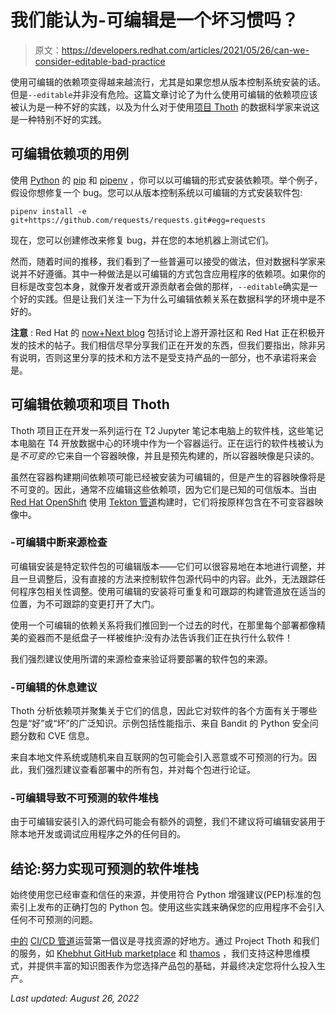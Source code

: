 # 我们能认为-可编辑是一个坏习惯吗？

> 原文：<https://developers.redhat.com/articles/2021/05/26/can-we-consider-editable-bad-practice>

使用可编辑的依赖项变得越来越流行，尤其是如果您想从版本控制系统安装的话。但是`--editable`并非没有危险。这篇文章讨论了为什么使用可编辑的依赖项应该被认为是一种不好的实践，以及为什么对于使用[项目 Thoth](https://thoth-station.ninja/) 的数据科学家来说这是一种特别不好的实践。

## 可编辑依赖项的用例

使用 [Python](/search?t=python) 的 [pip](https://pip.pypa.io/en/stable/reference/pip_install/#editable-installs) 和 [pipenv](https://pipenv.pypa.io/en/latest/install/#installing-packages-for-your-project) ，你可以以可编辑的形式安装依赖项。举个例子，假设你想修复一个 bug。您可以从版本控制系统以可编辑的方式安装软件包:

```
pipenv install -e git+https://github.com/requests/requests.git#egg=requests
```

现在，您可以创建修改来修复 bug，并在您的本地机器上测试它们。

然而，随着时间的推移，我们看到了一些普遍可以接受的做法，但对数据科学家来说并不好遵循。其中一种做法是以可编辑的方式包含应用程序的依赖项。如果你的目标是改变包本身，就像开发者或开源贡献者会做的那样，`--editable`确实是一个好的实践。但是让我们关注一下为什么可编辑依赖关系在数据科学的环境中是不好的。

**注意** : Red Hat 的 [now+Next blog](https://next.redhat.com/) 包括讨论上游开源社区和 Red Hat 正在积极开发的技术的帖子。我们相信尽早分享我们正在开发的东西，但我们要指出，除非另有说明，否则这里分享的技术和方法不是受支持产品的一部分，也不承诺将来会是。

## 可编辑依赖项和项目 Thoth

Thoth 项目正在开发一系列运行在 T2 Jupyter 笔记本电脑上的软件栈，这些笔记本电脑在 T4 开放数据中心的环境中作为一个容器运行。正在运行的软件栈被认为是*不可变的*:它来自一个容器映像，并且是预先构建的，所以容器映像是只读的。

虽然在容器构建期间依赖项可能已经被安装为可编辑的，但是产生的容器映像将是不可变的。因此，通常不应编辑这些依赖项，因为它们是已知的可信版本。当由 [Red Hat OpenShift](/products/openshift/overview) 使用 [Tekton 管道](/blog/2021/01/13/getting-started-with-tekton-and-pipelines)构建时，它们将按原样包含在不可变容器映像中。

### -可编辑中断来源检查

可编辑安装是特定软件包的可编辑版本——它们可以很容易地在本地进行调整，并且一旦调整后，没有直接的方法来控制软件包源代码中的内容。此外，无法跟踪任何程序包相关性调整。使用可编辑的安装将可重复和可跟踪的构建管道放在适当的位置，为不可跟踪的变更打开了大门。

使用一个可编辑的依赖关系将我们推回到一个过去的时代，在那里每个部署都像精美的瓷器而不是纸盘子一样被维护:没有办法告诉我们正在执行什么软件！

我们强烈建议使用所谓的来源检查来验证将要部署的软件包的来源。

### -可编辑的休息建议

Thoth 分析依赖项并聚集关于它们的信息，因此它对软件的各个方面有关于哪些包是“好”或“坏”的广泛知识。示例包括性能指示、来自 Bandit 的 Python 安全问题分数和 CVE 信息。

来自本地文件系统或随机来自互联网的包可能会引入恶意或不可预测的行为。因此，我们强烈建议查看部署中的所有包，并对每个包进行论证。

### -可编辑导致不可预测的软件堆栈

由于可编辑安装引入的源代码可能会有额外的调整，我们不建议将可编辑安装用于除本地开发或调试应用程序之外的任何目的。

## 结论:努力实现可预测的软件堆栈

始终使用您已经审查和信任的来源，并使用符合 Python 增强建议(PEP)标准的包索引上发布的正确打包的 Python 包。使用这些实践来确保您的应用程序不会引入任何不可预测的问题。

[中的](https://www.operate-first.cloud/) [CI/CD 管道](https://github.com/AICoE/aicoe-ci)运营第一倡议是寻找资源的好地方。通过 Project Thoth 和我们的服务，如 [Khebhut GitHub marketplace](https://github.com/marketplace/khebhut) 和 [thamos](https://pypi.org/project/thamos/) ，我们支持这种思维模式，并提供丰富的知识图表作为您选择产品包的基础，并最终决定您将什么投入生产。

*Last updated: August 26, 2022*